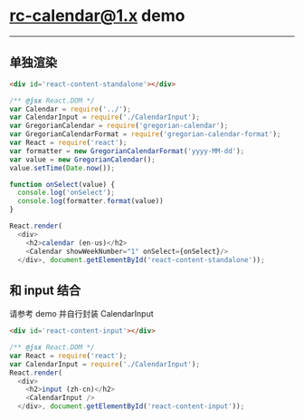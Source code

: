 # rc-calendar@1.x demo
---

<script>
require('./skin');
</script>

<div id='skin'></div>

## 单独渲染

````html
<div id='react-content-standalone'></div>
````

````js
/** @jsx React.DOM */
var Calendar = require('../');
var CalendarInput = require('./CalendarInput');
var GregorianCalendar = require('gregorian-calendar');
var GregorianCalendarFormat = require('gregorian-calendar-format');
var React = require('react');
var formatter = new GregorianCalendarFormat('yyyy-MM-dd');
var value = new GregorianCalendar();
value.setTime(Date.now());

function onSelect(value) {
  console.log('onSelect');
  console.log(formatter.format(value))
}

React.render(
  <div>
    <h2>calendar (en-us)</h2>
    <Calendar showWeekNumber="1" onSelect={onSelect}/>
  </div>, document.getElementById('react-content-standalone'));
````

## 和 input 结合

请参考 demo 并自行封装 CalendarInput

````html
<div id='react-content-input'></div>
````

````js
/** @jsx React.DOM */
var React = require('react');
var CalendarInput = require('./CalendarInput');
React.render(
  <div>
    <h2>input (zh-cn)</h2>
    <CalendarInput />
  </div>, document.getElementById('react-content-input'));
````